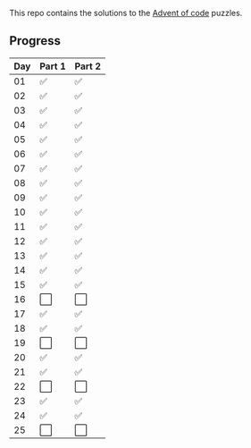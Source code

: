 This repo contains the solutions to the [Advent of code](https://adventofcode.com/) puzzles.

## Progress
| Day  | Part 1               | Part 2               |
| -----| -------------------- | -------------------- |
| 01   | :white_check_mark:   | :white_check_mark:   |
| 02   | :white_check_mark:   | :white_check_mark:   |
| 03   | :white_check_mark:   | :white_check_mark:   |
| 04   | :white_check_mark:   | :white_check_mark:   |
| 05   | :white_check_mark:   | :white_check_mark:   |
| 06   | :white_check_mark:   | :white_check_mark:   |
| 07   | :white_check_mark:   | :white_check_mark:   |
| 08   | :white_check_mark:   | :white_check_mark:   |
| 09   | :white_check_mark:   | :white_check_mark:   |
| 10   | :white_check_mark:   | :white_check_mark:   |
| 11   | :white_check_mark:   | :white_check_mark:   |
| 12   | :white_check_mark:   | :white_check_mark:   |
| 13   | :white_check_mark:   | :white_check_mark:   |
| 14   | :white_check_mark:   | :white_check_mark:   |
| 15   | :white_check_mark:   | :white_check_mark:   |
| 16   | :white_large_square: | :white_large_square: |
| 17   | :white_check_mark:   | :white_check_mark:   |
| 18   | :white_check_mark:   | :white_check_mark:   |
| 19   | :white_large_square: | :white_large_square: |
| 20   | :white_check_mark:   | :white_check_mark:   |
| 21   | :white_check_mark:   | :white_check_mark:   |
| 22   | :white_large_square: | :white_large_square: |
| 23   | :white_check_mark:   | :white_check_mark:   |
| 24   | :white_check_mark:   | :white_check_mark:   |
| 25   | :white_large_square: | :white_large_square: |
